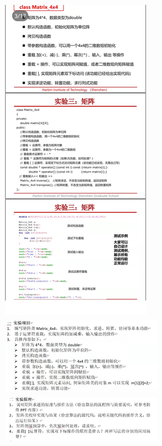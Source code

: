 ![](https://raw.githubusercontent.com/liuyunhaozz/image/main/img/ba3de0a4cb5eceda88171b9aaf01ddb.jpg)

![](https://raw.githubusercontent.com/liuyunhaozz/image/main/img/fb211aac423a95b51691e1be4128a01.jpg)

![](https://raw.githubusercontent.com/liuyunhaozz/image/main/img/07ed922eedaf6eba68e73b50f7e3c53.jpg)

